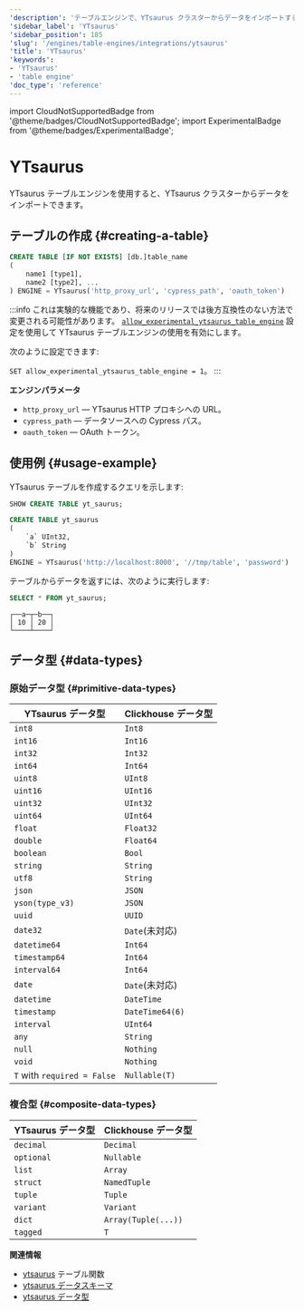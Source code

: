 ```yaml
---
'description': 'テーブルエンジンで、YTsaurus クラスターからデータをインポートすることができます。'
'sidebar_label': 'YTsaurus'
'sidebar_position': 185
'slug': '/engines/table-engines/integrations/ytsaurus'
'title': 'YTsaurus'
'keywords':
- 'YTsaurus'
- 'table engine'
'doc_type': 'reference'
---
```


import CloudNotSupportedBadge from '@theme/badges/CloudNotSupportedBadge';
import ExperimentalBadge from '@theme/badges/ExperimentalBadge';


# YTsaurus

<ExperimentalBadge/>
<CloudNotSupportedBadge/>

YTsaurus テーブルエンジンを使用すると、YTsaurus クラスターからデータをインポートできます。

## テーブルの作成 {#creating-a-table}

```sql
CREATE TABLE [IF NOT EXISTS] [db.]table_name
(
    name1 [type1],
    name2 [type2], ...
) ENGINE = YTsaurus('http_proxy_url', 'cypress_path', 'oauth_token')
```

:::info
これは実験的な機能であり、将来のリリースでは後方互換性のない方法で変更される可能性があります。
[`allow_experimental_ytsaurus_table_engine`](/operations/settings/settings#allow_experimental_ytsaurus_table_engine) 設定を使用して YTsaurus テーブルエンジンの使用を有効にします。

次のように設定できます:

`SET allow_experimental_ytsaurus_table_engine = 1`。
:::

**エンジンパラメータ**

- `http_proxy_url` — YTsaurus HTTP プロキシへの URL。
- `cypress_path` — データソースへの Cypress パス。
- `oauth_token` — OAuth トークン。

## 使用例 {#usage-example}

YTsaurus テーブルを作成するクエリを示します:

```sql title="Query"
SHOW CREATE TABLE yt_saurus;
```

```sql title="Response"
CREATE TABLE yt_saurus
(
    `a` UInt32,
    `b` String
)
ENGINE = YTsaurus('http://localhost:8000', '//tmp/table', 'password')
```

テーブルからデータを返すには、次のように実行します:

```sql title="Query"
SELECT * FROM yt_saurus;
```

```response title="Response"
┌──a─┬─b──┐
│ 10 │ 20 │
└────┴────┘
```

## データ型 {#data-types}

### 原始データ型 {#primitive-data-types}

| YTsaurus データ型   | Clickhouse データ型       |
| ------------------ | ----------------------- |
| `int8`             | `Int8`                  |
| `int16`            | `Int16`                 |
| `int32`            | `Int32`                 |
| `int64`            | `Int64`                 |
| `uint8`            | `UInt8`                 |
| `uint16`           | `UInt16`                |
| `uint32`           | `UInt32`                |
| `uint64`           | `UInt64`                |
| `float`            | `Float32`               |
| `double`           | `Float64`               |
| `boolean`          | `Bool`                  |
| `string`           | `String`                |
| `utf8`             | `String`                |
| `json`             | `JSON`                  |
| `yson(type_v3)`    | `JSON`                  |
| `uuid`             | `UUID`                  |
| `date32`           | `Date`(未対応)          |
| `datetime64`       | `Int64`                 |
| `timestamp64`      | `Int64`                 |
| `interval64`       | `Int64`                 |
| `date`             | `Date`(未対応)          |
| `datetime`         | `DateTime`              |
| `timestamp`        | `DateTime64(6)`         |
| `interval`         | `UInt64`                |
| `any`              | `String`                |
| `null`             | `Nothing`               |
| `void`             | `Nothing`               |
| `T` with `required = False`| `Nullable(T)`   |

### 複合型 {#composite-data-types}

| YTsaurus データ型   | Clickhouse データ型       |
| ------------------ | -------------------- |
| `decimal`          | `Decimal`            |
| `optional`         | `Nullable`           |
| `list`             | `Array`              |
| `struct`           | `NamedTuple`         |
| `tuple`            | `Tuple`              |
| `variant`          | `Variant`            |
| `dict`             | `Array(Tuple(...))`  |
| `tagged`           | `T`                  |

**関連情報**

- [ytsaurus](../../../sql-reference/table-functions/ytsaurus.md) テーブル関数
- [ytsaurus データスキーマ](https://ytsaurus.tech/docs/en/user-guide/storage/static-schema)
- [ytsaurus データ型](https://ytsaurus.tech/docs/en/user-guide/storage/data-types)
